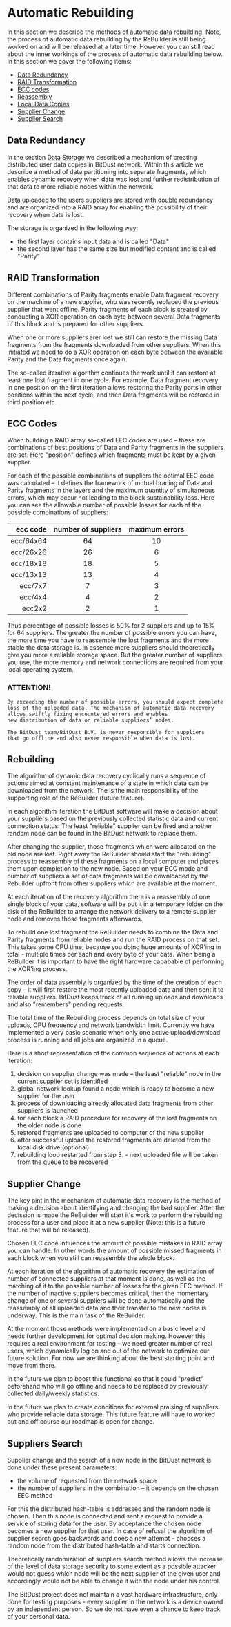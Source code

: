 # Automatic Rebuilding

In this section we describe the methods of automatic data rebuilding. Note, the process of automatic data rebuilding by the ReBuilder is still being worked on and will be released at a later time. However you can still read about the inner workings of the process of automatic data rebuilding below. In this section we cover the following items:

* [Data Redundancy](#data-redundancy)
* [RAID Transformation](#raid-transformation)
* [ECC codes](#ecc-codes)
* [Reassembly](#rebuilding)
* [Local Data Copies](#local-data-copies)
* [Supplier Change](#supplier-change)
* [Supplier Search](#suppliers-search)


## Data Redundancy 

In the section [Data Storage](storage) we described a mechanism of creating distributed user data copies in BitDust network. Within this article we describe a method of data partitioning into separate fragments, which enables dynamic recovery when data was lost and further redistribution of that data to more reliable nodes within the network.

Data uploaded to the users suppliers are stored with double redundancy and are organized into a RAID array for enabling the possibility of their recovery when data is lost.

The storage is organized in the following way: 

+ the first layer contains input data and is called "Data" 
+ the second layer has the same size but modified content and is called "Parity"


## RAID Transformation 

Different combinations of Parity fragments enable Data fragment recovery on the machine of a new supplier, who was recently replaced the previous supplier that went offline. Parity fragments of each block is created by conducting a XOR operation on each byte between several Data fragments of this block and is prepared for other suppliers. 

When one or more suppliers arer lost we still can restore the missing Data fragments from the fragments downloaded from other suppliers. When this initiated we need to do a XOR operation on each byte between the available Parity and the Data fragments once again.

The so-called iterative algorithm continues the work until it can restore at least one lost fragment in one cycle. For example, Data fragment recovery in one position on the first iteration allows restoring the Parity parts in other positions within the next cycle, and then Data fragments will be restored in third position etc.  


## ECC Codes

When building a RAID array so-called EEC codes are used – these are combinations of best positions of Data and Parity fragments in the suppliers are set. Here "position" defines which fragments must be kept by a given supplier.

For each of the possible combinations of suppliers the optimal EEC code was calculated – it defines the framework of mutual bracing of Data and Parity fragments in the layers and the maximum quantity of simultaneous errors, which may occur not leading to the block sustainability loss. Here you can see the allowable number of possible losses for each of the possible combinations of suppliers:


| **ecc code**              | **number of suppliers**       | **maximum errors**        |
|---:|:---:|:---:|
| ecc/64x64                 | 64                            | 10                        | 
| ecc/26x26                 | 26                            | 6                         |
| ecc/18x18                 | 18                            | 5                         |
| ecc/13x13                 | 13                            | 4                         |
| ecc/7x7                   | 7                             | 3                         |
| ecc/4x4                   | 4                             | 2                         |
| ecc2x2                    | 2                             | 1                         |


Thus percentage of possible losses is 50% for 2 suppliers and up to 15% for 64 suppliers. The greater the number of possible errors you can have, the more time you have to reassemble the lost fragments and the more stable the data storage is. In essence more suppliers should theoretically give you more a reliable storage space. But the greater number of suppliers you use, the more memory and network connections are required from your local operating system.


### ATTENTION!

    By exceeding the number of possible errors, you should expect complete
    loss of the uploaded data. The mechanism of automatic data recovery
    allows swiftly fixing encountered errors and enables
    new distribution of data on reliable suppliers’ nodes.

    The BitDust team/BitDust B.V. is never responsible for suppliers 
	that go offline and also never responsible when data is lost.



## Rebuilding

The algorithm of dynamic data recovery cyclically runs a sequence of actions aimed at constant maintenance of a state in which data can be downloaded from the network. The is the main responsibility of the supporting role of the ReBuilder (future feature).

In each algorithm iteration the BitDust software will make a decision about your suppliers based on the previously collected statistic data and current connection status. The least "reliable" supplier can be fired and another random node can be found in the BitDust network to replace them.

After changing the supplier, those fragments which were allocated on the old node are lost. Right away the ReBuilder should start the "rebuilding" process to reassembly of these fragments on a local computer and places them upon completion to the new node. Based on your ECC mode and number of suppliers a set of data fragments will be downloaded by the Rebuilder upfront from other suppliers which are available at the moment.

At each iteration of the recovery algorithm there is a reassembly of one single block of your data, software will be put it in a temporary folder on the disk of the ReBuilder to arrange the network delivery to a remote supplier node and removes those fragments afterwards.

To rebuild one lost fragment the ReBuilder needs to combine the Data and Parity fragments from reliable nodes and run the RAID process on that set. This takes some CPU time, because you doing huge amounts of XOR'ing in total - multiple times per each and every byte of your data. When being a ReBuilder it is important to have the right hardware capabable of performing the XOR'ing process.

The order of data assembly is organized by the time of the creation of each copy – it will first restore the most recently uploaded data and then sent it to reliable suppliers. BitDust keeps track of all running uploads and downloads and also "remembers" pending requests. 

The total time of the Rebuilding process depends on total size of your uploads, CPU frequency and network bandwidth limit.
Currently we have implemented a very basic scenario when only one active upload/download process is running and all jobs are organized in a queue.

Here is a short representation of the common sequence of actions at each iteration:


1. decision on supplier change was made – the least "reliable" node in the current supplier set is identified
2. global network lookup found a node which is ready to become a new supplier for the user
3. process of downloading already allocated data fragments from other suppliers is launched
4. for each block a RAID procedure for recovery of the lost fragments on the older node is done
5. restored fragments are uploaded to computer of the new supplier 
6. after successful upload the restored fragments are deleted from the local disk drive (optional)
7. rebuilding loop restarted from step 3. - next uploaded file will be taken from the queue to be recovered


## Supplier Change

The key pint in the mechanism of automatic data recovery is the method of making a decision about identifying and changing the bad supplier. After the decission is made the ReBuilder will start it's work to perform the rebuilding process for a user and place it at a new supplier (Note: this is a future feature that will be released).

Chosen EEC code influences the amount of possible mistakes in RAID array you can handle. In other words the amount of possible missed fragments in each block when you still can reassemble the whole block. 

At each iteration of the algorithm of automatic recovery the estimation of number of connected suppliers at that moment is done, as well as the matching of it to the possible number of losses for the given EEC method. If the number of inactive suppliers becomes critical, then the momentary change of one or several suppliers will be done automatically and the reassembly of all uploaded data and their transfer to the new nodes is underway. This is the main task of the ReBuilder.

At the moment those methods were implemented on a basic level and needs further development for optimal decision making. However this requires a real environment for testing – we need greater number of real users, which dynamically log on and out of the network to optimize our future solution. For now we are thinking about the best starting point and move from there.

In the future we plan to boost this functional so that it could "predict" beforehand who will go offline and needs to be replaced by previously collected daily/weekly statistics. 

In the future we plan to create conditions for external praising of suppliers who provide reliable data storage. This future feature will have to worked out and off course our roadmap is open for change.


## Suppliers Search

Supplier change and the search of a new node in the BitDust network is done under these present parameters:

+ the volume of requested from the network space
+ the number of suppliers in the combination – it depends on the chosen EEC method

For this the distributed hash-table is addressed and the random node is chosen. Then this node is connected and sent a request to provide a service of storing data for the user. By acceptance the chosen node becomes a new supplier for that user. In case of refusal the algorithm of supplier search goes backwards and does a new attempt – chooses a random node from the distributed hash-table and starts connection.

Theoretically randomization of suppliers search method allows the increase of the level of data storage security to some extent as a possible attacker would not guess which node will be the next supplier of the given user and accordingly would not be able to change it with the node under his control.

The BitDust project does not maintain a vast hardware infrastructure, only done for testing purposes - every supplier in the network is a device owned by an independent person. So we do not have even a chance to keep track of your personal data.


<div class=fbcomments markdown="1">
</div>
